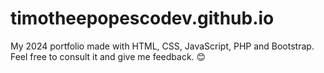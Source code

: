 # timotheepopescodev.github.io
My 2024 portfolio made with HTML, CSS, JavaScript, PHP and Bootstrap. Feel free to consult it and give me feedback. 😊

